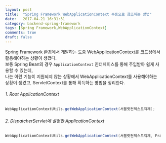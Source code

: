 ```yaml
---
layout: post
title:  "Spring Framework WebApplicationContext 수동으로 참조하는 방법"
date:   2017-04-21 16:31:31
category: backend-spring-framework
tags: [Spring Framework,WebApplicationContext]
comments: true
draft: false
---
```

Spring Framework 환경에서 개발하는 도중 WebApplicationContext를 코드상에서 활용해야하는 상황이 생겼다.  
보통 Spring Bean의 경우 `ApplicationContext` 인터페이스를 통해 주입받아 쉽게 사용할 수 있는데,  
나는 이런 기능이 지원되지 않는 상황에서 WebApplicationContext를 사용해야하는 상황이 생겼고, ServletContext를 통해 획득하는 방법을 정리한다.  

###### 1. Root ApplicationContext
```java
WebApplicationContextUtils.getWebApplicationContext(서블릿컨텍스트객체);
```

###### 2. DispatcherServlet에 설정한 ApplicationContext
```java
WebApplicationContextUtils.getWebApplicationContext(서블릿컨텍스트객체, FrameworkServlet.SERVLET_CONTEXT_PREFIX + "설정한 서블릿 이름");
```
